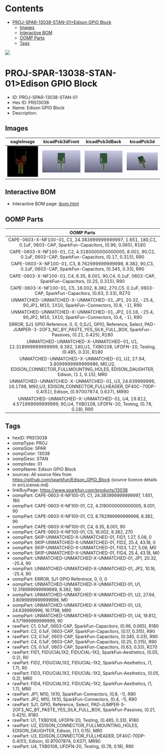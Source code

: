 



Contents
========

* [PROJ-SPAR-13038-STAN-01>Edison GPIO Block](#proj-spar-13038-stan-01edison-gpio-block)
	* [Images](#images)
	* [Interactive BOM](#interactive-bom)
	* [OOMP Parts](#oomp-parts)
	* [Tags](#tags)
  
![][im]
# PROJ-SPAR-13038-STAN-01>Edison GPIO Block

- ID: PROJ-SPAR-13038-STAN-01
- Hex ID: PRS13038
- Name: Edison GPIO Block
- Description: 

## Images
  
  

|eagleImage|kicadPcb3dFront|kicadPcb3dBack|kicadPcb3d|
| :---: | :---: | :---: | :---: |
|[![eagleImage](eagleImage_140.png)](eagleImage_600.png)|[![kicadPcb3dFront](kicadPcb3dFront_140.png)](kicadPcb3dFront_600.png)|[![kicadPcb3dBack](kicadPcb3dBack_140.png)](kicadPcb3dBack_600.png)|[![kicadPcb3d](kicadPcb3d_140.png)](kicadPcb3d_600.png)|

## Interactive BOM

- Interactive BOM page: [ibom.html](kicad/bom/ibom.html)

## OOMP Parts
  

|OOMP Parts|
| :---: |
|CAPE-0603-X-NF100-01, C1, 24.383999999999997, 1.651, 180,C1, 0.1uF, 0603-CAP, SparkFun-Capacitors, (0.96, 0.065), R180|
|CAPE-0603-X-NF100-01, C2, 4.3180000000000005, 8.001, 90,C2, 0.1uF, 0603-CAP, SparkFun-Capacitors, (0.17, 0.315), R90|
|CAPE-0603-X-NF100-01, C3, 8.762999999999998, 8.382, 90,C3, 0.1uF, 0603-CAP, SparkFun-Capacitors, (0.345, 0.33), R90|
|CAPE-0603-X-NF100-01, C4, 6.35, 8.001, 90,C4, 0.1uF, 0603-CAP, SparkFun-Capacitors, (0.25, 0.315), R90|
|CAPE-0603-X-NF100-01, C5, 16.002, 8.382, 270,C5, 0.1uF, 0603-CAP, SparkFun-Capacitors, (0.63, 0.33), R270|
|UNMATCHED-UNMATCHED-X-UNMATCHED-01, JP1, 20.32, -25.4, 90,JP1, M10, 1X10, SparkFun-Connectors, (0.8, -1), R90|
|UNMATCHED-UNMATCHED-X-UNMATCHED-01, JP2, 10.16, -25.4, 90,JP2, M10, 1X10, SparkFun-Connectors, (0.4, -1), R90|
|ERROR, SJ1 GPIO Reference, 0, 0, 0,SJ1, GPIO, Reference, Select, PAD-JUMPER-3-2OF3_NC_BY_PASTE_YES_SILK_FULL_BOX, SparkFun-Passives, (0.21, 0.425), R180|
|UNMATCHED-UNMATCHED-X-UNMATCHED-01, U1, 12.318999999999999, 8.382, 180,U1, TXB0108, UFDFN-20, Testing, (0.485, 0.33), R180|
|UNMATCHED-UNMATCHED-X-UNMATCHED-01, U2, 27.94, 3.8099999999999996, M0,U2, EDISON_CONNECTOR_FULLMOUNTING_HOLES, EDISON_DAUGHTER, Edison, (1.1, 0.15), MR0|
|UNMATCHED-UNMATCHED-X-UNMATCHED-01, U3, 24.639999996, 16.1798, M90,U3, EDISON_CONNECTOR_FULLHEADER, DF40C-70DP-0.4(51), Edison, (0.97007874, 0.637), MR90|
|UNMATCHED-UNMATCHED-X-UNMATCHED-01, U4, 19.812, 4.571999999999999, 90,U4, TXB0108, UFDFN-20, Testing, (0.78, 0.18), R90|

## Tags

- hexID: PRS13038
- oompType: PROJ
- oompSize: SPAR
- oompColor: 13038
- oompDesc: STAN
- oompIndex: 01
- oompName: Edison GPIO Block
- sources: All source files from https://github.com/sparkfun/Edison_GPIO_Block (source licence details in srcLicense.md)
- linkBuyPage: https://www.sparkfun.com/products/13038
- oompPart: CAPE-0603-X-NF100-01, C1, 24.383999999999997, 1.651, 180
- oompPart: CAPE-0603-X-NF100-01, C2, 4.3180000000000005, 8.001, 90
- oompPart: CAPE-0603-X-NF100-01, C3, 8.762999999999998, 8.382, 90
- oompPart: CAPE-0603-X-NF100-01, C4, 6.35, 8.001, 90
- oompPart: CAPE-0603-X-NF100-01, C5, 16.002, 8.382, 270
- oompPart: SKIP-UNMATCHED-X-UNMATCHED-01, FID1, 1.27, 5.08, 0
- oompPart: SKIP-UNMATCHED-X-UNMATCHED-01, FID2, 25.4, 43.18, 0
- oompPart: SKIP-UNMATCHED-X-UNMATCHED-01, FID3, 1.27, 5.08, M0
- oompPart: SKIP-UNMATCHED-X-UNMATCHED-01, FID4, 25.4, 43.18, M0
- oompPart: UNMATCHED-UNMATCHED-X-UNMATCHED-01, JP1, 20.32, -25.4, 90
- oompPart: UNMATCHED-UNMATCHED-X-UNMATCHED-01, JP2, 10.16, -25.4, 90
- oompPart: ERROR, SJ1 GPIO Reference, 0, 0, 0
- oompPart: UNMATCHED-UNMATCHED-X-UNMATCHED-01, U1, 12.318999999999999, 8.382, 180
- oompPart: UNMATCHED-UNMATCHED-X-UNMATCHED-01, U2, 27.94, 3.8099999999999996, M0
- oompPart: UNMATCHED-UNMATCHED-X-UNMATCHED-01, U3, 24.639999996, 16.1798, M90
- oompPart: UNMATCHED-UNMATCHED-X-UNMATCHED-01, U4, 19.812, 4.571999999999999, 90
- rawPart: C1, 0.1uF, 0603-CAP, SparkFun-Capacitors, (0.96, 0.065), R180
- rawPart: C2, 0.1uF, 0603-CAP, SparkFun-Capacitors, (0.17, 0.315), R90
- rawPart: C3, 0.1uF, 0603-CAP, SparkFun-Capacitors, (0.345, 0.33), R90
- rawPart: C4, 0.1uF, 0603-CAP, SparkFun-Capacitors, (0.25, 0.315), R90
- rawPart: C5, 0.1uF, 0603-CAP, SparkFun-Capacitors, (0.63, 0.33), R270
- rawPart: FID1, FIDUCIAL1X2, FIDUCIAL-1X2, SparkFun-Aesthetics, (0.05, 0.2), R0
- rawPart: FID2, FIDUCIAL1X2, FIDUCIAL-1X2, SparkFun-Aesthetics, (1, 1.7), R0
- rawPart: FID3, FIDUCIAL1X2, FIDUCIAL-1X2, SparkFun-Aesthetics, (0.05, 0.2), MR0
- rawPart: FID4, FIDUCIAL1X2, FIDUCIAL-1X2, SparkFun-Aesthetics, (1, 1.7), MR0
- rawPart: JP1, M10, 1X10, SparkFun-Connectors, (0.8, -1), R90
- rawPart: JP2, M10, 1X10, SparkFun-Connectors, (0.4, -1), R90
- rawPart: SJ1, GPIO, Reference, Select, PAD-JUMPER-3-2OF3_NC_BY_PASTE_YES_SILK_FULL_BOX, SparkFun-Passives, (0.21, 0.425), R180
- rawPart: U1, TXB0108, UFDFN-20, Testing, (0.485, 0.33), R180
- rawPart: U2, EDISON_CONNECTOR_FULLMOUNTING_HOLES, EDISON_DAUGHTER, Edison, (1.1, 0.15), MR0
- rawPart: U3, EDISON_CONNECTOR_FULLHEADER, DF40C-70DP-0.4(51), Edison, (0.97007874, 0.637), MR90
- rawPart: U4, TXB0108, UFDFN-20, Testing, (0.78, 0.18), R90



[im]: kicadPcb3d_450.png
